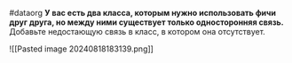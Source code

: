 #dataorg
**У вас есть два класса, которым нужно использовать фичи друг друга, но между ними существует только односторонняя связь.**
Добавьте недостающую связь в класс, в котором она отсутствует.

![[Pasted image 20240818183139.png]]
